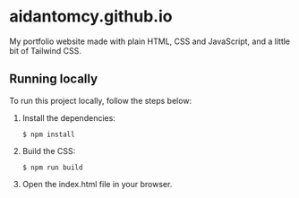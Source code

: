 # aidantomcy.github.io

My portfolio website made with plain HTML, CSS and JavaScript, and a little bit of Tailwind CSS.

## Running locally

To run this project locally, follow the steps below:

1. Install the dependencies:

   ```
   $ npm install
   ```

2. Build the CSS:
   ```
   $ npm run build
   ```
3. Open the index.html file in your browser.
